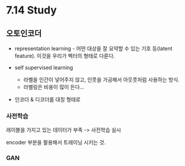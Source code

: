 # 7.14 Study

## 오토인코더

- representation learning - 어떤 대상을 잘 요약할 수 있는 기호 등(latent feature). 이것을 우리가 벡터의 형태로 다룬다.

- self supervised learning
  - 라벨을 인간이 넣어주지 않고, 인풋을 가공해서 아웃풋처럼 사용하는 방식.
  - 라벨링은 비용이 많이 든다...
- 인코더 & 디코더를 대칭 형태로



### 사전학습

레이블을 가지고 있는 데이터가 부족 -> 사전학습 실시

encoder 부분을 활용해서 트레이닝 시키는 것.





### GAN

